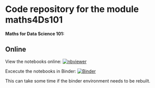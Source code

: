 

# Code repository for the module maths4Ds101
**Maths for Data Science 101:**  



## Online
View the notebooks online:
[![nbviewer](https://raw.githubusercontent.com/jupyter/design/master/logos/Badges/nbviewer_badge.svg)](https://nbviewer.jupyter.org/github/learndatascienceworld/maths4DS101/tree/master/)

Excecute the notebooks in Binder: 
[![Binder](https://mybinder.org/badge_logo.svg)](https://mybinder.org/v2/gh/learndatascienceworld/maths4DS101/HEAD)

 This can take some time if the binder environment needs to be rebuilt. 




